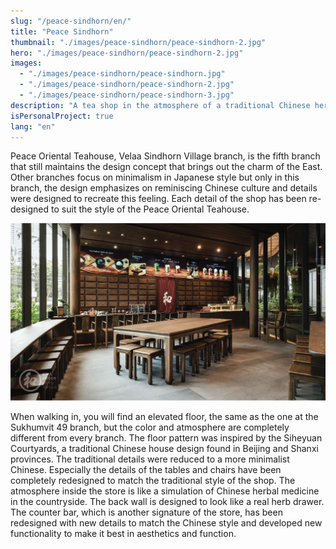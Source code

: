 ```yaml
---
slug: "/peace-sindhorn/en/"
title: "Peace Sindhorn"
thumbnail: "./images/peace-sindhorn/peace-sindhorn-2.jpg"
hero: "./images/peace-sindhorn/peace-sindhorn-2.jpg"
images:
  - "./images/peace-sindhorn/peace-sindhorn.jpg"
  - "./images/peace-sindhorn/peace-sindhorn-2.jpg"
  - "./images/peace-sindhorn/peace-sindhorn-3.jpg"
description: "A tea shop in the atmosphere of a traditional Chinese herbal shop."
isPersonalProject: true
lang: "en"
---
```


Peace Oriental Teahouse, Velaa Sindhorn Village branch, is the fifth branch that still maintains the design concept that brings out the charm of the East. Other branches focus on minimalism in Japanese style but only in this branch, the design emphasizes on reminiscing Chinese culture and details were designed to recreate this feeling. Each detail of the shop has been re-designed to suit the style of the Peace Oriental Teahouse.

![Peace Sindhorn](./images/peace-sindhorn/peace-sindhorn.jpg)

When walking in, you will find an elevated floor, the same as the one at the Sukhumvit 49 branch, but the color and atmosphere are completely different from every branch. The floor pattern was inspired by the Siheyuan Courtyards, a traditional Chinese house design found in Beijing and Shanxi provinces. The traditional details were reduced to a more minimalist Chinese. Especially the details of the tables and chairs have been completely redesigned to match the traditional style of the shop. The atmosphere inside the store is like a simulation of Chinese herbal medicine in the countryside. The back wall is designed to look like a real herb drawer. The counter bar, which is another signature of the store, has been redesigned with new details to match the Chinese style and developed new functionality to make it best in aesthetics and function.
